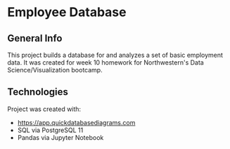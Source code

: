 # Employee Database

## General Info

This project builds a database for and analyzes a set of basic employment data. It was created for week 10 homework for Northwestern's Data Science/Visualization bootcamp.

## Technologies

Project was created with:

* https://app.quickdatabasediagrams.com
* SQL via PostgreSQL 11
* Pandas via Jupyter Notebook

